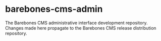 # barebones-cms-admin
The Barebones CMS administrative interface development repository.  Changes made here propagate to the Barebones CMS release distribution repository.
